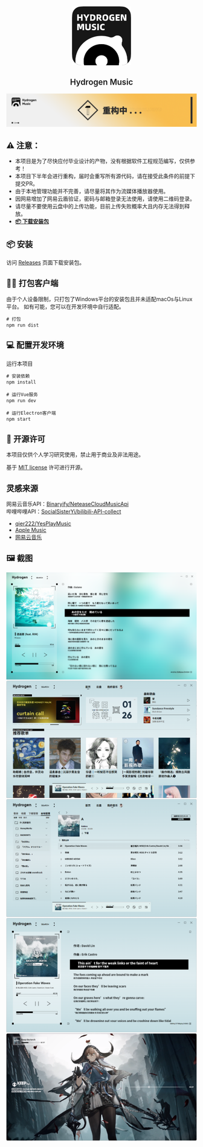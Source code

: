 <br />
<p align="center">
  <a href="https://github.com/Kaidesuyo/Hydrogen-Music" target="blank">
    <img src="img/icon.png" alt="Logo" width="156" height="156">
  </a>
  <h2 align="center" style="font-weight: 600">Hydrogen Music</h2>
  <img src="img/rebuilding.png" alt="">

## ⚠️ 注意：
- 本项目是为了尽快应付毕业设计的产物，没有根据软件工程规范编写，仅供参考！
- 本项目下半年会进行重构，届时会重写所有源代码，请在接受此条件的前提下提交PR。
- 由于本地管理功能并不完善，请尽量将其作为流媒体播放器使用。
- 因网易增加了网易云盾验证，密码与邮箱登录无法使用，请使用二维码登录。
- 请尽量不要使用云盘中的上传功能，目前上传失败概率大且内存无法得到释放。
- <a href="#%EF%B8%8F-安装" target="blank"><strong>📦️ 下载安装包</strong></a>

## 📦️ 安装

访问 [Releases](https://github.com/Kaidesuyo/Hydrogen-Music/releases)
页面下载安装包。

## 👷‍♂️ 打包客户端

由于个人设备限制，只打包了Windows平台的安装包且并未适配macOs与Linux平台。
如有可能，您可以在开发环境中自行适配。

```shell
# 打包
npm run dist
```

## :computer: 配置开发环境

运行本项目

```shell
# 安装依赖
npm install

# 运行Vue服务
npm run dev

# 运行Electron客户端
npm start
```

## 📜 开源许可

本项目仅供个人学习研究使用，禁止用于商业及非法用途。

基于 [MIT license](https://opensource.org/licenses/MIT) 许可进行开源。

## 灵感来源

网易云音乐API：[Binaryify/NeteaseCloudMusicApi](https://github.com/Binaryify/NeteaseCloudMusicApi)<br />
哔哩哔哩API：[SocialSisterYi/bilibili-API-collect](https://github.com/SocialSisterYi/bilibili-API-collect)

- [qier222/YesPlayMusic](https://github.com/qier222/YesPlayMusic)
- [Apple Music](https://music.apple.com)
- [网易云音乐](https://music.163.com)

## 🖼️ 截图

![lyric2][lyric2-screenshot]
![home][home-screenshot]
![playlist][playlist-screenshot]
![lyric1][lyric1-screenshot]
![music_video][music_video-screenshot]

[lyric2-screenshot]: img/lyric2.png
[home-screenshot]: img/home.png
[playlist-screenshot]: img/playlist.png
[lyric1-screenshot]: img/lyric1.png
[music_video-screenshot]: img/music_video.png

